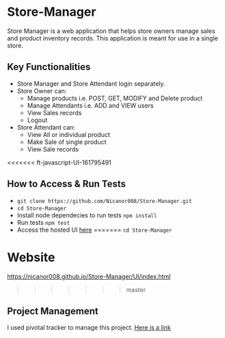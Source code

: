 # Store-Manager
Store Manager is a web application that helps store owners manage sales and product inventory records. This application is meant for use in a single store.

## Key Functionalities
* Store Manager and Store Attendant login separately.
* Store Owner can:
  - Manage products i.e. POST, GET, MODIFY and Delete product
  - Manage Attendants i.e. ADD and VIEW users
  - View Sales records
  - Logout
* Store Attendant can:
  - View All or individual product
  - Make Sale of single product
  - View Sale records

<<<<<<< ft-javascript-UI-161795491
## How to Access & Run Tests
* `git clone https://github.com/Nicanor008/Store-Manager.git`
* `cd Store-Manager`
* Install node dependecies to run tests `npm install`
* Run tests `npm test`
* Access the hosted UI [here](https://nicanor008.github.io/Store-Manager/UI/index.html)
=======
`cd Store-Manager`

# Website
https://nicanor008.github.io/Store-Manager/UI/index.html
>>>>>>> master

## Project Management
I used pivotal tracker to manage this project. [Here is a link](https://www.pivotaltracker.com/n/projects/2202865)